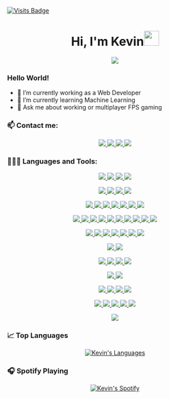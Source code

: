 [![Visits Badge](https://badges.pufler.dev/visits/Kalevins/Kalevins)](https://badges.pufler.dev/visits/Kalevins/Kalevins)
<h1 align="center"><b>Hi, I'm Kevin</b><img src="https://media.giphy.com/media/hvRJCLFzcasrR4ia7z/giphy.gif" width="35"></h1>
<p align="center">
  <a href="https://github.com/DenverCoder1/readme-typing-svg"><img src="https://readme-typing-svg.herokuapp.com?font=Time+New+Roman&color=orange&size=25&center=true&vCenter=true&width=700&height=100&lines=Frontend+Developer;Backend+Developer;Software+Developer;Electronics+and+Telecommunications+Engineer"></a>
</p>

### Hello World!

  - 🔭 I’m currently working as a Web Developer
  - 🌱 I’m currently learning Machine Learning
  - 💬 Ask me about working or multiplayer FPS gaming
<!--
  - 😄 Pronouns: He / Him
  - ⚡ Fun fact: My name is an anagram of "I Play Data"
-->
### 📫 Contact me:

<p align="center">
  <a href="https://www.linkedin.com/in/kalevin" target="_blank">
    <img src="https://img.shields.io/badge/Linkedin-blue?style=for-the-badge&logo=linkedin&logoColor=white" t=mail />
  </a>
  <a href="https://www.instagram.com/kalevins/" target="_blank">
    <img src="https://img.shields.io/badge/Instagram-red?style=for-the-badge&logo=instagram&logoColor=white" t=mail />
  </a>
  <a href="mailto:kevinmunoz01@hotmail.com" target="_blank">
    <img src="https://img.shields.io/badge/Email-blue?style=for-the-badge&logo=maildotru&logoColor=white" t=mail />
  </a>
  <a href="https://steamcommunity.com/profiles/76561198075714144/" target="_blank">
    <img src="https://img.shields.io/badge/Steam-black?style=for-the-badge&logo=steam&logoColor=white" t=mail />
  </a>
</p>

### 👨🏻‍💻 Languages and Tools:

<!-- Languages -->
<p align="center">
  <!-- JavaScript -->
  <a href="https://developer.mozilla.org/en-US/docs/Web/JavaScript" target="_blank">
    <img src="https://img.shields.io/badge/JavaScript-F7DF1E?style=for-the-badge&logo=javascript&logoColor=black" t=mail />
  </a>
  <!-- TypeScript -->
  <a href="https://www.typescriptlang.org/" target="_blank">
    <img src="https://img.shields.io/badge/TypeScript-3178C6?style=for-the-badge&logo=typescript&logoColor=white" t=mail />
  </a>
  <!-- Python -->
  <a href="https://www.python.org/" target="_blank">
    <img src="https://img.shields.io/badge/Python-3776AB?style=for-the-badge&logo=python&logoColor=white" t=mail />
  </a>
  <!-- C++ -->
  <a href="https://isocpp.org/" target="_blank">
    <img src="https://img.shields.io/badge/C++-00599C?style=for-the-badge&logo=c%2B%2B&logoColor=white" t=mail />
  </a>
</p>

<!-- Frameworks -->
<p align="center">
  <!-- React -->
  <a href="https://react.dev/" target="_blank">
    <img src="https://img.shields.io/badge/React-61DAFB?style=for-the-badge&logo=react&logoColor=black" t=mail />
  </a>
  <!-- Angular -->
  <a href="https://angular.io/" target="_blank">
    <img src="https://img.shields.io/badge/Angular-0F0F11?style=for-the-badge&logo=angular&logoColor=white" t=mail />
  </a>
  <!-- Nextjs -->
  <a href="https://nextjs.org/" target="_blank">
    <img src="https://img.shields.io/badge/Nextjs-000000?style=for-the-badge&logo=next.js&logoColor=white" t=mail />
  </a>
  <!-- Node.js -->
  <a href="https://nodejs.org/" target="_blank">
    <img src="https://img.shields.io/badge/Node.js-5FA04E?style=for-the-badge&logo=node.js&logoColor=white" t=mail />
  </a>
</p>

<!-- Frontend -->
<p align="center">
  <!-- HTML -->
  <a href="https://developer.mozilla.org/en-US/docs/Web/HTML" target="_blank">
    <img src="https://img.shields.io/badge/HTML-E34F26?style=for-the-badge&logo=html5&logoColor=white" t=mail />
  </a>
  <!-- CSS -->
  <a href="https://developer.mozilla.org/en-US/docs/Web/CSS" target="_blank">
    <img src="https://img.shields.io/badge/CSS-1572B6?style=for-the-badge&logo=css3&logoColor=white" t=mail />
  </a>
  <!-- SASS -->
  <a href="https://sass-lang.com/" target="_blank">
    <img src="https://img.shields.io/badge/SASS-CC6699?style=for-the-badge&logo=sass&logoColor=white" t=mail />
  </a>
  <!-- Styled Components -->
  <a href="https://styled-components.com/" target="_blank">
    <img src="https://img.shields.io/badge/Styled_Components-DB7093?style=for-the-badge&logo=styled-components&logoColor=white" t=mail />
  </a>
  <!-- Tailwind CSS -->
  <a href="https://tailwindcss.com/" target="_blank">
    <img src="https://img.shields.io/badge/Tailwind_CSS-06B6D4?style=for-the-badge&logo=tailwind-css&logoColor=white" t=mail />
  </a>
  <!-- Material UI -->
  <a href="https://material-ui.com/" target="_blank">
    <img src="https://img.shields.io/badge/Material_UI-007FFF?style=for-the-badge&logo=mui&logoColor=white" t=mail />
  </a>
  <!-- Shadcn UI -->
  <a href="https://ui.shadcn.com/" target="_blank">
    <img src="https://img.shields.io/badge/Shadcn_UI-000000?style=for-the-badge&logo=shadcnui&logoColor=white" t=mail />
  </a>
</p>

<!-- Libraries -->
<p align="center">
  <!-- Vite -->
  <a href="https://vitejs.dev/" target="_blank">
    <img src="https://img.shields.io/badge/Vite-646CFF?style=for-the-badge&logo=vite&logoColor=white" t=mail />
  </a>
  <!-- Redux -->
  <a href="https://redux.js.org/" target="_blank">
    <img src="https://img.shields.io/badge/Redux-764ABC?style=for-the-badge&logo=redux&logoColor=white" t=mail />
  </a>
  <!-- Zustand -->
  <a href="https://zustand.surge.sh/" target="_blank">
    <img src="https://img.shields.io/badge/Zustand-000000?style=for-the-badge&logo=zustand&logoColor=white" t=mail />
  </a>
  <!-- Chart.js -->
  <a href="https://www.chartjs.org/" target="_blank">
    <img src="https://img.shields.io/badge/Chart.js-FF6384?style=for-the-badge&logo=chart.js&logoColor=white" t=mail />
  </a>
  <!-- Framer Motion -->
  <a href="https://www.framer.com/motion/" target="_blank">
    <img src="https://img.shields.io/badge/Framer_Motion-0055FF?style=for-the-badge&logo=framer&logoColor=white" t=mail />
  </a>
  <!-- i18next -->
  <a href="https://www.i18next.com/" target="_blank">
    <img src="https://img.shields.io/badge/i18next-26A69A?style=for-the-badge&logo=i18next&logoColor=white" t=mail />
  </a>
  <!-- React Hook Form -->
  <a href="https://react-hook-form.com/" target="_blank">
    <img src="https://img.shields.io/badge/React_Hook_Form-EC5990?style=for-the-badge&logo=react-hook-form&logoColor=white" t=mail />
  </a>
  <!-- React Router -->
  <a href="https://reactrouter.com/" target="_blank">
    <img src="https://img.shields.io/badge/React_Router-CA4245?style=for-the-badge&logo=react-router&logoColor=white" t=mail />
  </a>
  <!-- Opencv -->
  <a href="https://opencv.org/" target="_blank">
    <img src="https://img.shields.io/badge/OpenCV-5C3EE8?style=for-the-badge&logo=opencv&logoColor=white" t=mail />
  </a>
  <!-- Doxygen -->
  <a href="https://www.doxygen.nl/index.html" target="_blank">
    <img src="https://img.shields.io/badge/Doxygen-2C4AA8?style=for-the-badge&logo=doxygen&logoColor=white" t=mail />
  </a>
</p>

<!-- Backend -->
<p align="center">
  <!-- Express -->
  <a href="https://expressjs.com/" target="_blank">
    <img src="https://img.shields.io/badge/Express-000000?style=for-the-badge&logo=express&logoColor=white" t=mail />
  </a>
  <!-- Firebase -->
  <a href="https://firebase.google.com/" target="_blank">
    <img src="https://img.shields.io/badge/Firebase-DD2C00?style=for-the-badge&logo=firebase&logoColor=white" t=mail />
  </a>
  <!-- Supabase -->
  <a href="https://supabase.io/" target="_blank">
    <img src="https://img.shields.io/badge/Supabase-3FCF8E?style=for-the-badge&logo=supabase&logoColor=white" t=mail />
  </a>
  <!-- Auth0 -->
  <a href="https://auth0.com/" target="_blank">
    <img src="https://img.shields.io/badge/Auth0-EB5424?style=for-the-badge&logo=auth0&logoColor=white" t=mail />
  </a>
  <!-- Prisma -->
  <a href="https://www.prisma.io/" target="_blank">
    <img src="https://img.shields.io/badge/Prisma-2D3748?style=for-the-badge&logo=prisma&logoColor=white" t=mail />
  </a>
  <!-- GraphQL -->
  <a href="https://graphql.org/" target="_blank">
    <img src="https://img.shields.io/badge/GraphQL-E10098?style=for-the-badge&logo=graphql&logoColor=white" t=mail />
  </a>
  <!-- Apollo GraphQL -->
  <a href="https://www.apollographql.com/" target="_blank">
    <img src="https://img.shields.io/badge/Apollo_GraphQL-311C87?style=for-the-badge&logo=apollo-graphql&logoColor=white" t=mail />
  </a>
</p>

<!-- QA -->
<p align="center">
  <!-- OWASP ZAP -->
  <a href="https://www.zaproxy.org/" target="_blank">
    <img src="https://img.shields.io/badge/OWASP_ZAP-000000?style=for-the-badge&logo=owasp&logoColor=white" t=mail />
  </a>
  <!-- SonarQube -->
  <a href="https://www.sonarqube.org/" target="_blank">
    <img src="https://img.shields.io/badge/SonarQube-4E9BCD?style=for-the-badge&logo=sonarqube&logoColor=white" t=mail />
  </a>
</p>

<!-- Testing -->
<p align="center">
  <!-- Vitest -->
  <a href="https://vitest.dev/" target="_blank">
    <img src="https://img.shields.io/badge/Vitest-6E9F18?style=for-the-badge&logo=vitest&logoColor=white" t=mail />
  </a>
  <!-- Jest -->
  <a href="https://jestjs.io/" target="_blank">
    <img src="https://img.shields.io/badge/Jest-C21325?style=for-the-badge&logo=jest&logoColor=white" t=mail />
  </a>
  <!-- MWS -->
  <a href="https://mswjs.io/" target="_blank">
    <img src="https://img.shields.io/badge/MWS-000000?style=for-the-badge&logo=msw&logoColor=white" t=mail />
  </a>
  <!-- Postman -->
  <a href="https://www.postman.com/" target="_blank">
    <img src="https://img.shields.io/badge/Postman-FF6C37?style=for-the-badge&logo=postman&logoColor=white" t=mail />
  </a>
</p>

<!-- Operating Systems -->
<p align="center">
  <!-- Windows -->
  <a href="https://www.microsoft.com/en-us/windows" target="_blank">
    <img src="https://img.shields.io/badge/Windows-0078D6?style=for-the-badge&logo=windows&logoColor=white" t=mail />
  </a>
  <!-- Linux -->
  <a href="https://www.linux.org/" target="_blank">
    <img src="https://img.shields.io/badge/Linux-FCC624?style=for-the-badge&logo=linux&logoColor=black" t=mail />
  </a>
</p>

<!-- Version Control -->
<p align="center">
  <!-- Git -->
  <a href="https://git-scm.com/" target="_blank">
    <img src="https://img.shields.io/badge/Git-F05032?style=for-the-badge&logo=git&logoColor=white" t=mail />
  </a>
  <!-- GitHub -->
  <a href="https://github.com/" target="_blank">
    <img src="https://img.shields.io/badge/GitHub-181717?style=for-the-badge&logo=github&logoColor=white" t=mail />
  </a>
  <!-- Bitbucket -->
  <a href="https://bitbucket.org/" target="_blank">
    <img src="https://img.shields.io/badge/Bitbucket-0052CC?style=for-the-badge&logo=bitbucket&logoColor=white" t=mail />
  </a>
  <!-- GithUB Copilot -->
  <a href="https://copilot.github.com/" target="_blank">
    <img src="https://img.shields.io/badge/GitHub_Copilot-000000?style=for-the-badge&logo=githubcopilot&logoColor=white" t=mail />
  </a>
</p>

<!-- Cloud -->
<p align="center">
  <!-- AWS -->
  <a href="https://aws.amazon.com/" target="_blank">
    <img src="https://img.shields.io/badge/AWS-232F3E?style=for-the-badge&logo=amazonwebservices&logoColor=white" t=mail />
  </a>
  <!-- Azure -->
  <a href="https://azure.microsoft.com/" target="_blank">
    <img src="https://img.shields.io/badge/Azure-0089D6?style=for-the-badge&logo=microsoftazure&logoColor=white" t=mail />
  </a>
  <!-- Docker -->
  <a href="https://www.docker.com/" target="_blank">
    <img src="https://img.shields.io/badge/Docker-2496ED?style=for-the-badge&logo=docker&logoColor=white" t=mail />
  </a>
  <!-- Kubernetes -->
  <a href="https://kubernetes.io/" target="_blank">
    <img src="https://img.shields.io/badge/Kubernetes-326CE5?style=for-the-badge&logo=kubernetes&logoColor=white" t=mail />
  </a>
  <!-- Nginx -->
  <a href="https://www.nginx.com/" target="_blank">
    <img src="https://img.shields.io/badge/Nginx-009639?style=for-the-badge&logo=nginx&logoColor=white" t=mail />
  </a>
</p>

<!-- Design -->
<p align="center">
  <!-- Figma -->
  <a href="https://www.figma.com/" target="_blank">
    <img src="https://img.shields.io/badge/Figma-F24E1E?style=for-the-badge&logo=figma&logoColor=white" t=mail />
  </a>
</p>

### 📈 Top Languages
<p align="center">
  <a href="https://github.com/kevinmuz55">
    <img align="center" src="https://github-readme-stats.vercel.app/api/top-langs/?username=Kalevins&layout=compact&theme=dark&show_icons=true" alt="Kevin's Languages" />
  </a>
</p>

### 🎧 Spotify Playing
<p align="center">
  <a href="https://open.spotify.com/user/kevinmuz55?si=2339bc52b23e4541">
    <img src="https://spotify-github-profile.kittinanx.com/api/view?uid=kevinmuz55&cover_image=true&theme=default&show_offline=false&background_color=121212&interchange=false&bar_color=ffffff" alt="Kevin's Spotify" />
  </a>
</p>
<!--
**kevinmuz55/kevinmuz55** is a ✨ _special_ ✨ repository because its `README.md` (this file) appears on your GitHub profile.

Here are some ideas to get you started:

- 🔭 I’m currently working on ...
- 🌱 I’m currently learning ...
- 👯 I’m looking to collaborate on ...
- 🤔 I’m looking for help with ...
- 💬 Ask me about ...
- 📫 How to reach me: ...
- 😄 Pronouns: ...
- ⚡ Fun fact: ...
-->
